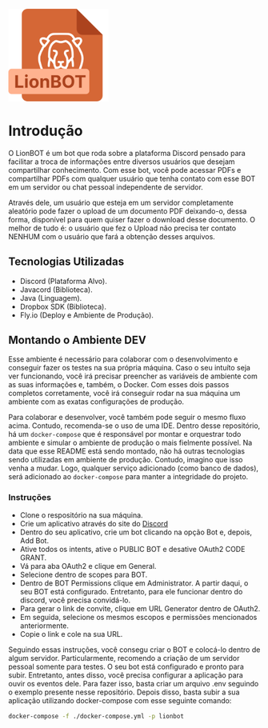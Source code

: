 <img
     width="200px"
     src="./assets/logo_lionbot.svg">

# Introdução
O LionBOT é um bot que roda sobre a plataforma Discord pensado para facilitar a troca de informações entre diversos usuários que desejam compartilhar conhecimento. Com esse bot, você pode acessar PDFs e compartilhar PDFs com qualquer usuário que tenha contato com esse BOT em um servidor ou chat pessoal independente de servidor.

Através dele, um usuário que esteja em um servidor completamente aleatório pode fazer o upload de um documento PDF deixando-o, dessa forma, disponível para quem quiser fazer o download desse documento. O melhor de tudo é: o usuário que fez o Upload não precisa ter contato NENHUM com o usuário que fará a obtenção desses arquivos.

## Tecnologias Utilizadas

- Discord (Plataforma Alvo).
- Javacord (Biblioteca).
- Java (Linguagem).
- Dropbox SDK (Biblioteca).
- Fly.io (Deploy e Ambiente de Produção).

## Montando o Ambiente DEV

Esse ambiente é necessário para colaborar com o desenvolvimento e conseguir fazer os testes na sua própria máquina. Caso o seu intuíto seja ver funcionando, você irá precisar preencher as variáveis de ambiente com as suas informações e, também, o Docker.
Com esses dois passos completos corretamente, você irá conseguir rodar na sua máquina um ambiente com as exatas configurações de produção.

Para colaborar e desenvolver, você também pode seguir o mesmo fluxo acima. Contudo, recomenda-se o uso de uma IDE. Dentro desse repositório, há um `docker-compose` que é responsável por montar e orquestrar todo ambiente e simular o ambiente de produção o mais fielmente possível. Na data que esse README está sendo montado, não há outras tecnologias sendo utilizadas em ambiente de produção. Contudo, imagino que isso venha a mudar. Logo, qualquer serviço adicionado (como banco de dados), será adicionado ao `docker-compose` para manter a integridade do projeto.

### Instruções

- Clone o respositório na sua máquina.
- Crie um aplicativo através do site do [Discord](https://discord.com/developers/applications)
- Dentro do seu aplicativo, crie um bot clicando na opção Bot e, depois, Add Bot.
- Ative todos os intents, ative o PUBLIC BOT e desative OAuth2 CODE GRANT.
- Vá para aba OAuth2 e clique em General.
- Selecione dentro de scopes para BOT.
- Dentro de BOT Permissions clique em Administrator. A partir daqui, o seu BOT está configurado. Entretanto, para ele funcionar dentro do discord, você precisa convidá-lo.
- Para gerar o link de convite, clique em URL Generator dentro de OAuth2.
- Em seguida, selecione os mesmos escopos e permissões mencionados anteriormente.
- Copie o link e cole na sua URL.

Seguindo essas instruções, você consegu criar o BOT e colocá-lo dentro de algum servidor. Particularmente, recomendo a criação de um servidor pessoal somente para testes.
O seu bot está configurado e pronto para subir. Entretanto, antes disso, você precisa configurar a aplicação para ouvir os eventos dele. Para fazer isso, basta criar um arquivo .env seguindo o exemplo presente nesse repositório.
Depois disso, basta subir a sua aplicação utilizando docker-compose com esse seguinte comando:

```bash
docker-compose -f ./docker-compose.yml -p lionbot
```

